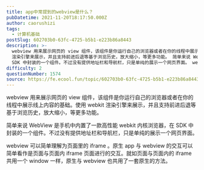 ```yaml
---
title: app中常提到的webview是什么？
pubDatetime: 2021-11-20T18:17:50.000Z
author: caorushizi
tags:
  - 计算机基础
postSlug: 602703b0-63fc-4725-b5b1-e223b86a8443
description: >-
  webview 用来展示网页的 view 组件，该组件是你运行自己的浏览器或者在你的线程中展示线上内容的基础。使用 webkit
  渲染引擎来展示，并且支持前进后退等基于浏览历史，放大缩小，等更多功能。 简单来说 WebView 是手机中内置了一款高性能 webkit 内核浏览器，在
  SDK 中封装的一个组件。不过没有提供地址栏和导航栏，只是单纯的展示一个网页界面。 webview 可以简单理解为页
difficulty: 2
questionNumber: 1574
source: https://fe.ecool.fun/topic/602703b0-63fc-4725-b5b1-e223b86a8443
---
```


webview 用来展示网页的 view 组件，该组件是你运行自己的浏览器或者在你的线程中展示线上内容的基础。使用 webkit 渲染引擎来展示，并且支持前进后退等基于浏览历史，放大缩小，等更多功能。

简单来说 WebView 是手机中内置了一款高性能 webkit 内核浏览器，在 SDK 中封装的一个组件。不过没有提供地址栏和导航栏，只是单纯的展示一个网页界面。

webview 可以简单理解为页面里的 iframe 。原生 app 与 webview 的交互可以简单看作是页面与页面内 iframe 页面进行的交互。就如页面与页面内的 iframe 共用一个 window 一样，原生与 webview 也共用了一套原生的方法。
